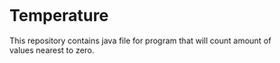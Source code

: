 # Temperature

This repository contains java file for program that will count amount of values nearest to zero.
